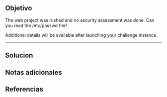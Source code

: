 ## Objetivo
The web project was rushed and no security assessment was done. Can you read the /etc/passwd file?

Additional details will be available after launching your challenge instance.

---
## Solucion

## Notas adicionales

## Referencias